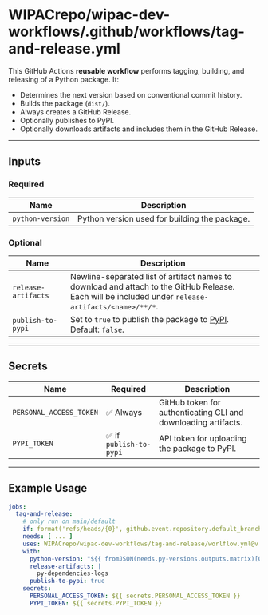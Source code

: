 # WIPACrepo/wipac-dev-workflows/.github/workflows/tag-and-release.yml

This GitHub Actions **reusable workflow** performs tagging, building, and releasing of a Python package. It:

- Determines the next version based on conventional commit history.
- Builds the package (`dist/`).
- Always creates a GitHub Release.
- Optionally publishes to PyPI.
- Optionally downloads artifacts and includes them in the GitHub Release.

---

## Inputs

### Required

| Name             | Description                                   |
|------------------|-----------------------------------------------|
| `python-version` | Python version used for building the package. |

### Optional

| Name                | Description                                                                                                                                            |
|---------------------|--------------------------------------------------------------------------------------------------------------------------------------------------------|
| `release-artifacts` | Newline-separated list of artifact names to download and attach to the GitHub Release.<br>Each will be included under `release-artifacts/<name>/**/*`. |
| `publish-to-pypi`   | Set to `true` to publish the package to [PyPI](https://pypi.org/).<br>Default: `false`.                                                                |

---

## Secrets

| Name                    | Required               | Description                                                    |
|-------------------------|------------------------|----------------------------------------------------------------|
| `PERSONAL_ACCESS_TOKEN` | ✅ Always               | GitHub token for authenticating CLI and downloading artifacts. |
| `PYPI_TOKEN`            | ✅ if `publish-to-pypi` | API token for uploading the package to PyPI.                   |

---

## Example Usage

```yaml
jobs:
  tag-and-release:
    # only run on main/default
    if: format('refs/heads/{0}', github.event.repository.default_branch) == github.ref
    needs: [ ... ]
    uses: WIPACrepo/wipac-dev-workflows/tag-and-release/worlflow.yml@v...
    with:
      python-version: "${{ fromJSON(needs.py-versions.outputs.matrix)[0] }}"
      release-artifacts: |
        py-dependencies-logs
      publish-to-pypi: true
    secrets:
      PERSONAL_ACCESS_TOKEN: ${{ secrets.PERSONAL_ACCESS_TOKEN }}
      PYPI_TOKEN: ${{ secrets.PYPI_TOKEN }}
```
